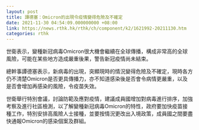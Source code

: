```yaml
---
layout: post
title: 譚德塞：Omicron的出現令疫情變得危險及不確定
date: 2021-11-30 04:54:09.000000000 +08:00
link: https://news.rthk.hk/rthk/ch/component/k2/1621992-20211130.htm
categories: rthk
---
```


世衛表示，變種新冠病毒Omicron很大機會繼續在全球傳播，構成非常高的全球風險，可能在某些地方造成嚴重後果，警告新冠疫情尚未結束。

總幹事譚德塞表示，新病毒的出現，突顯現時的情況變得危險及不確定，現時各方仍不清楚Omicron是否更具傳播力，亦不知道感染後是否會令病情更嚴重，以及是否會增加再感染的風險，令疫苗失效。

世衛舉行特別會議，討論防範及應對疫情，建議成員國增加對病毒進行排序，加強考察及進行社區檢測，以了解變種新冠病毒Omicron的特性，政府要加快疫苗接種工作，特別安排高風險人士接種，並要按情況更改出入境政策，成員國之間要盡快通報Omicron的感染個案及群組。
